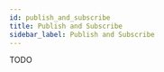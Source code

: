 ```yaml
---
id: publish_and_subscribe
title: Publish and Subscribe
sidebar_label: Publish and Subscribe
---
```


TODO